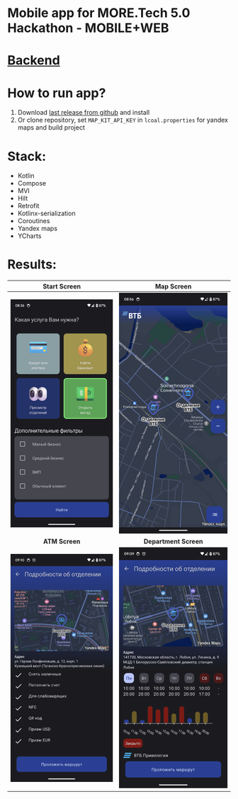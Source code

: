 # Mobile app for MORE.Tech 5.0 Hackathon - MOBILE+WEB
# [Backend](https://github.com/Krutov777/more-tech-hackaton)

# How to run app?
1. Download [last release from github](https://github.com/qveex/more-tech5/releases) and install
2. Or clone repository, set `MAP_KIT_API_KEY` in `lcoal.properties` for yandex maps and build project

# Stack:
- Kotlin
- Compose
- MVI
- Hilt
- Retrofit
- Kotlinx-serialization
- Coroutines
- Yandex maps
- YCharts

# Results:
|                      **Start Screen**                       |                       **Map Screen**                        |
|:-----------------------------------------------------------:|:-----------------------------------------------------------:|
| <img src="imgs/Screenshot_20231015_083634.png" width="350"> | <img src="imgs/Screenshot_20231015_085609.png" width="350"> |
|                       **ATM Screen**                        |                    **Department Screen**                    |
| <img src="imgs/Screenshot_20231015_091031.png" width="350"> | <img src="imgs/Screenshot_20231015_090944.png" width="350"> |